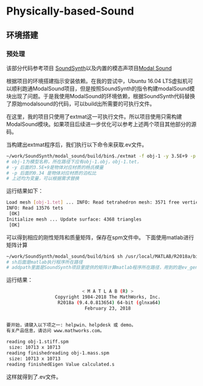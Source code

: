 # Physically-based-Sound

## 环境搭建
### 预处理
该部分代码参考项目 [SoundSynth](https://github.com/ztzhang/SoundSynth)以及内置的模态声项目[Modal Sound](https://github.com/cxzheng/ModalSound/tree/master/ModalSound)

根据项目的环境搭建指示安装依赖。在我的尝试中，Ubuntu 16.04 LTS虚拟机可以顺利跑通ModalSound项目，但是按照SoundSynth的指令构建modalSound模块出现了问题。于是我使用ModalSound的环境依赖，根据SoundSynth代码替换了原始modalsound的代码，可以build出所需要的可执行文件。

在这里，我的项目只使用了extmat这一可执行文件。所以项目使用只需构建ModalSound模块。如果项目后续进一步优化可以参考上述两个项目其他部分的源码。

当构建出extmat程序后，我们执行以下命令来获取.ev文件。
```sh
~/work/SoundSynth/modal_sound/build/bin$./extmat -f obj-1 -y 3.5E+9 -p 0.34 -m -k -g -s -d 1 | tee -a 'precalc.log'
# obj-1为模型名称，所在路径下应有obj-1.obj，obj-1.tet，
# -y 后面的3.5E+9是物体对应材质的杨氏模量
# -p 后面的0.34 是物体对应材质的泊松比
# 上述均为变量，可以根据需求替换
```
运行结果如下：
```sh
Load mesh [obj-1.tet] ... INFO: Read tetrahedron mesh: 3571 free vertices, 0 fixed vertices
INFO: Read 13576 tets
 [OK]
Initialize mesh ... Update surface: 4368 triangles
 [OK]
```
可以得到相应的刚性矩阵和质量矩阵，保存在spm文件中。
下面使用matlab进行矩阵计算
```sh
~/work/SoundSynth/modal_sound/build/bin$ sh /usr/local/MATLAB/R2018a/bin/matlab -nodisplay -nodesktop -nosplash -r "addpath('~/work/SoundSynth/file_generator');ev_generator60('obj-1', 60); quit"| tee -a 'mat.log'
# sh后面是matlab执行程序所在路径
# addpath里面是SoundSynth项目里提供的矩阵计算matlab程序所在路径，用到的是ev_generator60,这些都不需要更改，里面的obj-1可以更换为要处理的模型名称。
```
运行结果：
```sh
                            < M A T L A B (R) >
                  Copyright 1984-2018 The MathWorks, Inc.
                   R2018a (9.4.0.813654) 64-bit (glnxa64)
                             February 23, 2018

 
要开始，请键入以下项之一: helpwin、helpdesk 或 demo。
有关产品信息，请访问 www.mathworks.com。
 
reading obj-1.stiff.spm
 size: 10713 x 10713
reading finishedreading obj-1.mass.spm
 size: 10713 x 10713
reading finishedEigen Value calculated.s
```
这样就得到了.ev文件。
